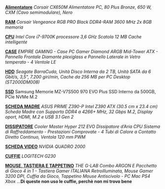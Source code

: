 
**[Alimentatore](https://www.amazon.it/gp/product/B019NWQSOC/ref=ppx_yo_dt_b_asin_title_o01_s00?ie=UTF8&psc=1 "Alimentatore")**
*Corsair CX650M Alimentatore PC, 80 Plus Bronze, 650 W, CXM (Cavo semimodulare), Nero*

**[RAM](https://www.amazon.it/gp/product/B07TB3R9JB/ref=ppx_yo_dt_b_asin_title_o02_s00?ie=UTF8&psc=1 "RAM")**
*Corsair Vengeance RGB PRO Black DDR4-RAM 3600 MHz 2x 8GB memoria*

**[CPU](https://www.amazon.it/gp/product/B07HHN6KBZ/ref=ppx_yo_dt_b_asin_title_o02_s00?ie=UTF8&psc=1 "CPU")**
*Intel Core i7-9700K processore 3,6 GHz Scatola 12 MB Cache intelligente*

**[CASE](https://www.amazon.it/gp/product/B07ZRXPKXY/ref=ppx_yo_dt_b_asin_title_o03_s01?ie=UTF8&psc=1 "CASE")**
*EMPIRE GAMING - Case PC Gamer Diamond ARGB Mid-Tower ATX - Pannello Frontale Diamante plexiglass e Pannello Laterale in Vetro temperato - 4 Ventole LE*

**[HDD](https://www.amazon.it/gp/product/B075QJTBVT/ref=ppx_yo_dt_b_asin_title_o04_s00?ie=UTF8&psc=1 "HDD")**
*Seagate BarraCuda, Unità Disco Interna da 2 TB, Unità SATA da 6 Gbit/s, 3,5", 7.200 giri/min, Cache da 256 MB per PC Desktop (ST2000DM008)*

**[SSD](https://www.amazon.it/gp/product/B07MFBLN7K/ref=ppx_yo_dt_b_asin_title_o05_s01?ie=UTF8&psc=1 "SSD")**
Samsung Memorie MZ-V7S500 970 EVO Plus SSD Interno da 500GB, PCle NVMe M.2

**[SCHEDA MADRE](https://www.amazon.it/gp/product/B07HS7C646/ref=ppx_yo_dt_b_asin_title_o05_s01?ie=UTF8&psc=1 "SCHEDA MADRE")**
*ASUS PRIME Z390-P Intel Z390 ATX (30.5 cm x 23.4 cm) Scheda Madre con Supporto DDR4 a 4266+ MHz, 32 Gbps M.2, Display oport, HDMI, M.2 e USB 3.1 Gen 2*

**[DISSIPATORE](https://www.amazon.it/gp/product/B0068OI7T8/ref=ppx_yo_dt_b_asin_title_o05_s01?ie=UTF8&psc=1 "DISSIPATORE")**
*Cooler Master Hyper 212 EVO Dissipatore d’Aria CPU Sistema di Raffreddamento - Prestazioni Comprovate - 4 Tubi di Calore a Contatto Diretto Continuo, Ventola 120 mm PWM*

**[SCHEDA VIDEO](https://www.nvidia.com/content/dam/en-zz/Solutions/design-visualization/quadro-product-literature/NV_DS_QUADRO_2000_US_LR.pdf "SCHEDA VIDEO")**
*NVIDIA QUADRO 2000*

**[CUFFIE](https://www.amazon.it/Logitech-Cuffia-Giochi-Versione-Italiana/dp/B00CJ5FPSG "CUFFIE")**
*LOGITECH G230*

**[MOUSE, TASTIERA E TAPPETINO](https://www.amazon.it/gp/product/B07YGCCBSZ/ref=ppx_yo_dt_b_asin_title_o03_s00?ie=UTF8&psc=1 "MOUSE, TASTIERA e TAPPETINO")**
*THE G-LAB Combo ARGON E Pacchetto di Gioco 4 in 1 - Tastiera Gamer ITALIANA Retroilluminata, Mouse Gamer 3200 DPI, Cuffia da Gioco, Tappetino Mouse Antiscivolo - PC Mac PS4 Xbox*     ...**Di queste non uso le cuffie, perchè non mi trovo bene**


